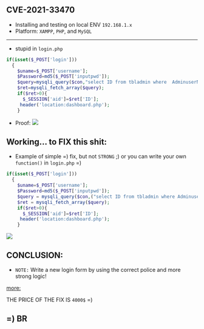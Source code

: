 ## CVE-2021-33470

- Installing and testing on local ENV `192.168.1.x`
- Platform: `XAMPP`, `PHP`, and `MySQL`
-------------------------------------------------------------
- stupid in `login.php` 
```php
if(isset($_POST['login']))
  {
    $uname=$_POST['username'];
    $Password=md5($_POST['inputpwd']);
    $query=mysqli_query($con,"select ID from tbladmin where  AdminuserName='$uname' && Password='$Password' ");
    $ret=mysqli_fetch_array($query);
    if($ret>0){
      $_SESSION['aid']=$ret['ID'];
     header('location:dashboard.php');
    }
```
- Proof: 
![](https://github.com/nu11secur1ty/CVE-mitre/blob/main/CVE-2021-33470/CVE-2021-33470.gif)

## Working... to FIX this shit:

- Example of simple =) fix, but not `STRONG` ;) or you can write your own `function()` in `login.php` =)
```php
if(isset($_POST['login']))
  {
    $uname=$_POST['username'];
    $Password=md5($_POST['inputpwd']);
    $query = mysqli_query($con,("select ID from tbladmin where AdminuserName=(('$uname')) && Password=(('$Password'))" ));
    $ret = mysqli_fetch_array($query);
    if($ret>0){
      $_SESSION['aid']=$ret['ID'];
     header('location:dashboard.php');
    }
 ```

![](https://github.com/nu11secur1ty/CVE-mitre/blob/main/CVE-2021-33470/CVE-2021-33470-simple-fix.gif)

## CONCLUSION:
- `NOTE:` Write a new login form by using the correct police and more strong logic!

[more:](https://github.com/nu11secur1ty/phpsecloginform)

THE PRICE OF THE FIX IS `4000$` =)
## =) BR

